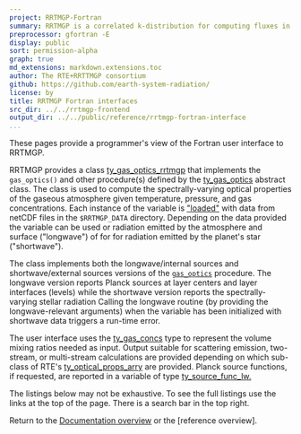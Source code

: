 ```yaml
---
project: RRTMGP-Fortran
summary: RRTMGP is a correlated k-distribution for computing fluxes in earth's atmosphere.
preprocessor: gfortran -E
display: public
sort: permission-alpha
graph: true
md_extensions: markdown.extensions.toc
author: The RTE+RRTTMGP consortium
github: https://github.com/earth-system-radiation/
license: by
title: RRTMGP Fortran interfaces
src_dir: ../../rrtmgp-frontend
output_dir: ../../public/reference/rrtmgp-fortran-interface
...
```

These pages provide a programmer's view of the Fortran user interface to RRTMGP.

RRTMGP provides a class [ty_gas_optics_rrtmgp](./type/ty_gas_optics_rrtmgp.html) that implements
the `gas_optics()` and other procedure(s) defined by the  [ty_gas_optics](./type/ty_gas_optics.html)
abstract class. The class is used to compute the spectrally-varying optical properties of the
gaseous atmosphere given temperature, pressure, and gas concentrations. Each instance of the
variable is ["loaded"](./type/ty_gas_optics_rrtmgp.html#boundprocedure-load) with data from netCDF
files in the `$RRTMGP_DATA` directory. Depending on the data provided the variable can be used
or radiation emitted by the atmosphere and surface ("longwave") of for for radiation emitted
by the planet's star ("shortwave").

The class implements both the longwave/internal sources and
shortwave/external sources versions of the
[`gas_optics`](./type/ty_gas_optics_rrtmgp.html#boundprocedure-gas_optics~2) procedure.
The longwave version reports Planck sources at layer centers and layer interfaces (levels)
while the shortwave version reports the spectrally-varying stellar radiation
Calling the longwave routine (by providing the longwave-relevant arguments)
when the variable has been initialized with shortwave data triggers a run-time error.

The user interface uses the [ty_gas_concs](./module/mo_gas_concentrations.html) type
to represent the volume mixing ratios needed as input. Output suitable for
scattering emission, two-stream, or multi-stream calculations are provided
depending on which sub-class of RTE's
[ty_optical_props_arry](../rte-fortran-interface/module/mo_optical_props.html#type-ty_optical_props_arry)
are provided. Planck source functions, if requested, are reported in a variable
of type [ty_source_func_lw.](../rte-fortran-interface/type/ty_source_func_lw.html)

The listings below may not be exhaustive.
To see the full listings use the links at the top of the page.
There is a search bar in the top right.

Return to the [Documentation overview] or the [reference overview].

[Documentation overview]: ../../index.html
